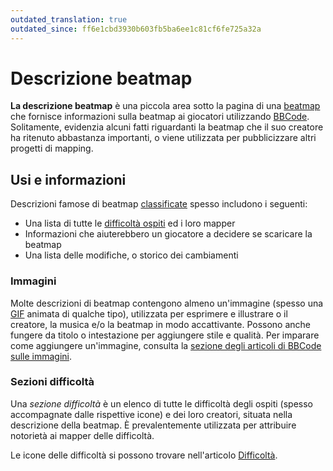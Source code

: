 ```yaml
---
outdated_translation: true
outdated_since: ff6e1cbd3930b603fb5ba6ee1c81cf6fe725a32a
---
```


# Descrizione beatmap

**La descrizione beatmap** è una piccola area sotto la pagina di una [beatmap](/wiki/Beatmap) che fornisce informazioni sulla beatmap ai giocatori utilizzando [BBCode](/wiki/BBCode). Solitamente, evidenzia alcuni fatti riguardanti la beatmap che il suo creatore ha ritenuto abbastanza importanti, o viene utilizzata per pubblicizzare altri progetti di mapping.

## Usi e informazioni

Descrizioni famose di beatmap [classificate](/wiki/Beatmap/Category#classificate) spesso includono i seguenti:

- Una lista di tutte le [difficoltà ospiti](/wiki/Beatmap/Guest_difficulty) ed i loro mapper
- Informazioni che aiuterebbero un giocatore a decidere se scaricare la beatmap
- Una lista delle modifiche, o storico dei cambiamenti

### Immagini

Molte descrizioni di beatmap contengono almeno un'immagine (spesso una [GIF](https://en.wikipedia.org/wiki/GIF) animata di qualche tipo), utilizzata per esprimere e illustrare o il creatore, la musica e/o la beatmap in modo accattivante. Possono anche fungere da titolo o intestazione per aggiungere stile e qualità. Per imparare come aggiungere un'immagine, consulta la [sezione degli articoli di BBCode sulle immagini](/wiki/BBCode#immagini).

### Sezioni difficoltà

Una *sezione difficoltà* è un elenco di tutte le difficoltà degli ospiti (spesso accompagnate dalle rispettive icone) e dei loro creatori, situata nella descrizione della beatmap. È prevalentemente utilizzata per attribuire notorietà ai mapper delle difficoltà.

Le icone delle difficoltà si possono trovare nell'articolo [Difficoltà](/wiki/Beatmap/Difficulty).

